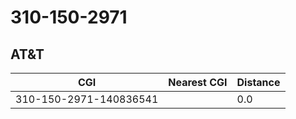 # 310-150-2971
## AT&T


| CGI | Nearest CGI | Distance |
|-----|-------------|----------|
| 310-150-2971-140836541 |  | 0.0 |
